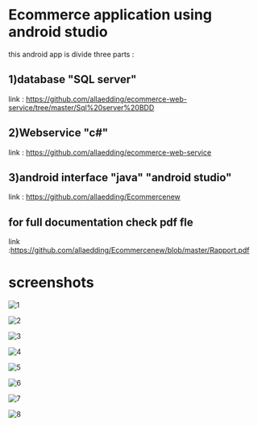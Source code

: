 # Ecommerce application using android studio 

this android app is divide three parts :

## 1)database "SQL server"

link : https://github.com/allaedding/ecommerce-web-service/tree/master/Sql%20server%20BDD

## 2)Webservice "c#"

link : https://github.com/allaedding/ecommerce-web-service

## 3)android interface "java" "android studio"

link : https://github.com/allaedding/Ecommercenew



## for full documentation check pdf fle 
link :https://github.com/allaedding/Ecommercenew/blob/master/Rapport.pdf


# screenshots
![1](https://user-images.githubusercontent.com/45392637/55171597-f2074980-5178-11e9-8fd3-09c2064c0324.PNG)

![2](https://user-images.githubusercontent.com/45392637/55171598-f29fe000-5178-11e9-9657-cd918031f2e9.PNG)

![3](https://user-images.githubusercontent.com/45392637/55171599-f29fe000-5178-11e9-9689-21f89aa6acf5.PNG)

![4](https://user-images.githubusercontent.com/45392637/55171600-f29fe000-5178-11e9-892a-b1b89506c42c.PNG)

![5](https://user-images.githubusercontent.com/45392637/55171601-f3387680-5178-11e9-899b-17a95c8a9f46.PNG)

![6](https://user-images.githubusercontent.com/45392637/55171602-f3d10d00-5178-11e9-9862-44f5c8bce52e.PNG)

![7](https://user-images.githubusercontent.com/45392637/55171604-f469a380-5178-11e9-81a8-541d858a4458.PNG)

![8](https://user-images.githubusercontent.com/45392637/55171605-f469a380-5178-11e9-85f3-644a8c21e23c.png)
